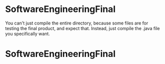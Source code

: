 # SoftwareEngineeringFinal

You can't just compile the entire directory, because some files are for testing the final product, and expect that.  Instead, just compile the .java file you specifically want.
# SoftwareEngineeringFinal
